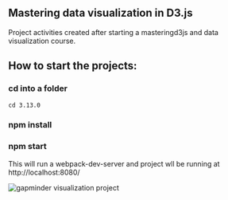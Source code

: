 ## Mastering data visualization in D3.js

Project activities created after starting a masteringd3js and data visualization course.

## How to start the projects:

### cd into a folder 
```cd 3.13.0```
### npm install
### npm start

This will run a webpack-dev-server and project wll be running at http://localhost:8080/

![gapminder visualization project](gapminder.gif)